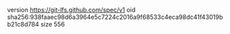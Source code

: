 version https://git-lfs.github.com/spec/v1
oid sha256:938faaec98d6a3964e5c7224c2016a9f68533c4eca98dc41f43019bb21c8d784
size 556
